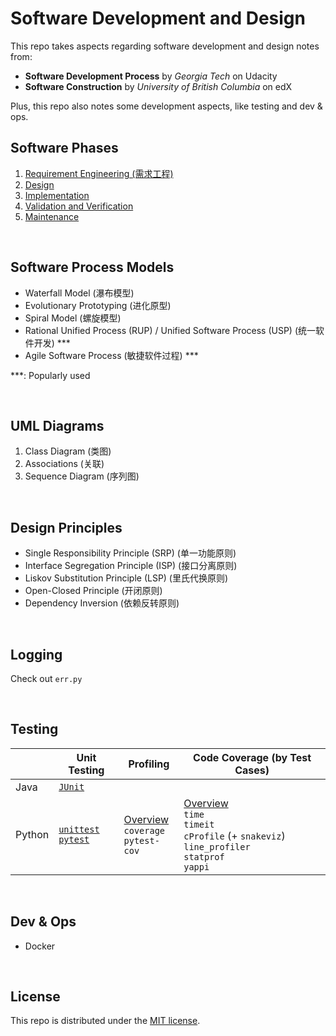 # Software Development and Design

This repo takes aspects regarding software development and design notes from:

* **Software Development Process** by *Georgia Tech* on Udacity
* **Software Construction** by *University of British Columbia* on edX

Plus, this repo also notes some development aspects, like testing and dev & ops.

## Software Phases

1. <a href="https://github.com/Ziang-Lu/Software-Development-and-Design/blob/master/1-Software%20Phases/1-Requirement%20Engineering.md">Requirement Engineering (需求工程)</a>
2. <a href="https://github.com/Ziang-Lu/Software-Development-and-Design/blob/master/1-Software%20Phases/2-Design.md">Design</a>
3. <a href="https://github.com/Ziang-Lu/Software-Development-and-Design/blob/master/1-Software%20Phases/3-Implementation.md">Implementation</a>
4. <a href="https://github.com/Ziang-Lu/Software-Development-and-Design/blob/master/1-Software%20Phases/4-Verification%20and%20Validation.md">Validation and Verification</a>
5. <a href="https://github.com/Ziang-Lu/Software-Development-and-Design/blob/master/1-Software%20Phases/5-Maintenance.md">Maintenance</a>

<br>

## Software Process Models

* Waterfall Model (瀑布模型)
* Evolutionary Prototyping (进化原型)
* Spiral Model (螺旋模型)
* Rational Unified Process (RUP) / Unified Software Process (USP) (统一软件开发) ***
* Agile Software Process (敏捷软件过程) ***

***: Popularly used

<br>

## UML Diagrams

1. Class Diagram (类图)
2. Associations (关联)
3. Sequence Diagram (序列图)

<br>

## Design Principles

- Single Responsibility Principle (SRP) (单一功能原则)
- Interface Segregation Principle (ISP) (接口分离原则)
- Liskov Substitution Principle (LSP) (里氏代换原则)
- Open-Closed Principle (开闭原则)
- Dependency Inversion (依赖反转原则)

<br>

## Logging

Check out `err.py`

<br>

## Testing

|        | Unit Testing                                                 | Profiling                                                    | Code Coverage (by Test Cases)                                |
| ------ | ------------------------------------------------------------ | ------------------------------------------------------------ | ------------------------------------------------------------ |
| Java   | <a href="https://github.com/Ziang-Lu/Software-Development-and-Design/tree/master/Testing/Unit%20Test/JUnit%20for%20Java">`JUnit`</a> |                                                              |                                                              |
| Python | <a href="https://github.com/Ziang-Lu/Software-Development-and-Design/tree/master/Testing/Unit%20Test/unittest%20for%20Python">`unittest`</a><br><a href="https://github.com/Ziang-Lu/Software-Development-and-Design/blob/master/Testing/Unit%20Test/pytest%20for%20Python/pytest%20for%20Python.md">`pytest`</a> | <a href="https://github.com/Ziang-Lu/Software-Development-and-Design/blob/master/Testing/Profiling/Python%20Profiling.md">Overview</a><br>`coverage`<br>`pytest-cov` | <a href="https://github.com/Ziang-Lu/Software-Development-and-Design/blob/master/Testing/Code%20Coverage/Python/Python%20Code%20Coverage.md">Overview</a><br>`time`<br>`timeit`<br>`cProfile` (+ `snakeviz`)<br>`line_profiler`<br>`statprof`<br>`yappi` |



<br>

## Dev & Ops

* Docker

<br>

## License

This repo is distributed under the <a href="https://github.com/Ziang-Lu/Software-Development-and-Design/blob/master/LICENSE">MIT license</a>.
